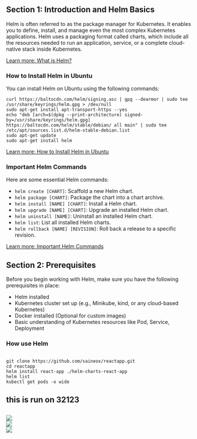 <h2>Section 1: Introduction and Helm Basics</h2>

<p>Helm is often referred to as the package manager for Kubernetes. It enables you to define, install, and manage even the most complex Kubernetes applications. Helm uses a packaging format called charts, which include all the resources needed to run an application, service, or a complete cloud-native stack inside Kubernetes.</p>

<p><a href="https://github.com/LondheShubham153/kubestarter/tree/main/examples/helm#what-is-helm">Learn more: What is Helm?</a></p>

<h3>How to Install Helm in Ubuntu</h3>

<p>You can install Helm on Ubuntu using the following commands:</p>

<pre><code>curl https://baltocdn.com/helm/signing.asc | gpg --dearmor | sudo tee /usr/share/keyrings/helm.gpg &gt; /dev/null
sudo apt-get install apt-transport-https --yes
echo "deb [arch=$(dpkg --print-architecture) signed-by=/usr/share/keyrings/helm.gpg] https://baltocdn.com/helm/stable/debian/ all main" | sudo tee /etc/apt/sources.list.d/helm-stable-debian.list
sudo apt-get update
sudo apt-get install helm
</code></pre>

<p><a href="https://github.com/LondheShubham153/kubestarter/tree/main/examples/helm#how-to-install-helm-in-ubuntu">Learn more: How to Install Helm in Ubuntu</a></p>

<h3>Important Helm Commands</h3>

<p>Here are some essential Helm commands:</p>

<ul>
    <li><code>helm create [CHART]</code>: Scaffold a new Helm chart.</li>
    <li><code>helm package [CHART]</code>: Package the chart into a chart archive.</li>
    <li><code>helm install [NAME] [CHART]</code>: Install a Helm chart.</li>
    <li><code>helm upgrade [NAME] [CHART]</code>: Upgrade an installed Helm chart.</li>
    <li><code>helm uninstall [NAME]</code>: Uninstall an installed Helm chart.</li>
    <li><code>helm list</code>: List all installed Helm charts.</li>
    <li><code>helm rollback [NAME] [REVISION]</code>: Roll back a release to a specific revision.</li>
</ul>

<p><a href="https://github.com/LondheShubham153/kubestarter/tree/main/examples/helm#important-helm-commands">Learn more: Important Helm Commands</a></p>

<h2>Section 2: Prerequisites</h2>

<p>Before you begin working with Helm, make sure you have the following prerequisites in place:</p>

<ul>
    <li>Helm installed</li>
    <li>Kubernetes cluster set up (e.g., Minikube, kind, or any cloud-based Kubernetes)</li>
    <li>Docker installed (Optional for custom images)</li>
    <li>Basic understanding of Kubernetes resources like Pod, Service, Deployment</li>
</ul>

<h3>
How use Helm
</h3>
<pre><code>
git clone https://github.com/saineox/reactapp.git
cd reactapp
helm install react-app ./helm-charts-react-app
helm list
kubectl get pods -o wide
</code></pre>
<h2> this is run on 32123 <h2>
<img src="https://i.imgur.com/JNGmieZ.png">
<br>
<img src="https://i.imgur.com/8PhvirK.png">
<br>
<img src="https://i.imgur.com/FbeZHww.png">
